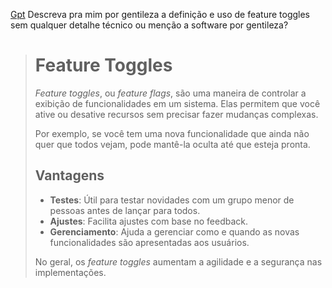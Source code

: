 [Gpt](https://chatgpt.com/) Descreva pra mim por gentileza a definição e uso de feature toggles sem qualquer detalhe técnico ou menção a software por gentileza?

># Feature Toggles
>
>*Feature toggles*, ou *feature flags*, são uma maneira de controlar a exibição de funcionalidades em um sistema. Elas permitem que você ative ou desative recursos sem precisar fazer mudanças complexas.
>
>Por exemplo, se você tem uma nova funcionalidade que ainda não quer que todos vejam, pode mantê-la oculta até que esteja pronta.
>
>## Vantagens
>
>- **Testes**: Útil para testar novidades com um grupo menor de pessoas antes de lançar para todos.
>- **Ajustes**: Facilita ajustes com base no feedback.
>- **Gerenciamento**: Ajuda a gerenciar como e quando as novas funcionalidades são apresentadas aos usuários.
>
>No geral, os *feature toggles* aumentam a agilidade e a segurança nas implementações.
